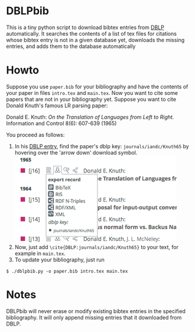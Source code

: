 DBLPbib
=======

This is a tiny python script to download bibtex entries from [DBLP](http://dblp.uni-trier.de/) automatically.
It searches the contents of a list of tex files for citations whose bibtex entry is not in a given database yet, downloads the missing entries, and adds them to the database automatically

Howto
=====

Suppose you use `paper.bib` for your bibliography and have the contents of your paper in files `intro.tex` and `main.tex`.
Now you want to cite some papers that are not in your bibliography yet.
Suppose you want to cite Donald Knuth's famous LR parsing paper:

Donald E. Knuth: *On the Translation of Languages from Left to Right.* Information and Control 8(6): 607-639 (1965)

You proceed as follows:

1. In his [DBLP entry](http://dblp.uni-trier.de/pers/hd/k/Knuth:Donald_E=), find the paper's dblp key: `journals/iandc/Knuth65` by hovering over the 'arrow down' download symbol.
![DBLP Entry](doc/dblp.png)
2. Now, just add `\cite{DBLP:journals/iandc/Knuth65}` to your text, for example in `main.tex`.
3. To update your bibliography, just run
```
$ ./dblpbib.py -o paper.bib intro.tex main.tex
```

Notes
=====

DBLPbib will never erase or modify existing bibtex entries in the specified bibliography.
It will only append missing entries that it downloaded from DBLP.
